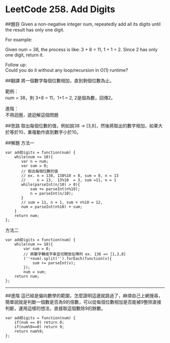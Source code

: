 # LeetCode 258. Add Digits
##題目
Given a non-negative integer num, repeatedly add all its digits until the result has only one digit.  
  
For example:  
  
Given num = 38, the process is like: 3 + 8 = 11, 1 + 1 = 2. Since 2 has only one digit, return it.  
  
Follow up:  
Could you do it without any loop/recursion in O(1) runtime?  
  
##翻譯
將一個數字每個位數相加，直到剩個位數為止。  
  
範例：  
num = 38，則 3+8 = 11，1+1 = 2, 2是個為數，回傳2。  
  
進階：  
不用迴圈，遞迴解這個問題  
  
##思路
取出每個位數的值，例如說38 -> [3,8]，然後將取出的數字相加，如果大於等於10，重複動作直到數字小於10。

##解題
方法一
```
var addDigits = function(num) {
    while(num >= 10){
       var n = num;
       var sum = 0;
       // 取出每個位數的值
       // ex. n = 138, 138%10 = 8, sum = 8, n = 13
       //     n = 13,  13%10  = 3, sum =11, n = 1
       while(parseInt(n/10) > 0){
           sum += parseInt(n%10);
           n = parseInt(n/10);  
       }
       // sum = 11, n = 1, sum + n%10 = 12,
       num = parseInt(n%10) + sum;
    }
    return num;
};

```
方法二
```
var addDigits = function(num) {
    while(num >= 10){
        var sum = 0;
        // 將數字轉成字串並切開放在陣列 ex. 138 => [1,3,8]
        (''+num).split('').forEach(function(v){
            sum += parseInt(v);
        });
        num = sum;
    return num;
};

```


---

##進階
這已經是偏向數學的範圍，怎麼證明這邊就跳過了，麻煩自己上網搜尋，
簡單說就是判斷一個數是否為9的倍數，可以從每個位數相加是否能被9整除直接判斷，運用這樣的想法，直接取這個數除9的餘數。
```
var addDigits = function(num) {
    if(num == 0) return 0;
    if(num%9==0) return 9;
    return num%9;
};
```
